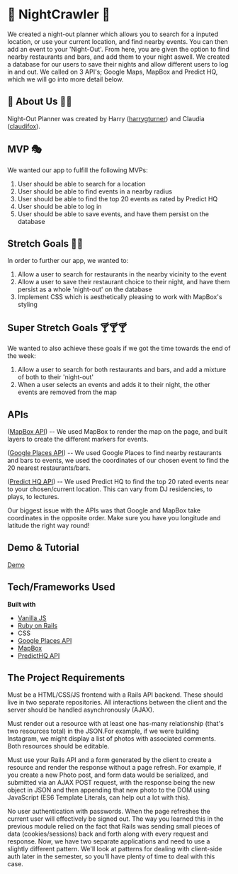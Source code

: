 # 💃 NightCrawler 🕺

We created a night-out planner which allows you to search for a inputed location, or use your current location, and find nearby events. You can then add an event to your 'Night-Out'. From here, you are given the option to find nearby restaurants and bars, and add them to your night aswell. We created a database for our users to save their nights and allow different users to log in and out. We called on 3 API's; Google Maps, MapBox and Predict HQ, which we will go into more detail below.

## 🧞 About Us 🧜‍♀️

Night-Out Planner was created by Harry ([harrygturner](https://github.com/harrygturner)) and Claudia ([claudifox](https://github.com/claudifox)).

## MVP 🎭

We wanted our app to fulfill the following MVPs:
1. User should be able to search for a location 
2. User should be able to find events in a nearby radius
3. User should be able to find the top 20 events as rated by Predict HQ
4. User should be able to log in
5. User should be able to save events, and have them persist on the database

## Stretch Goals 🍔🍔

In order to further our app, we wanted to:
1. Allow a user to search for restaurants in the nearby vicinity to the event 
2. Allow a user to save their restaurant choice to their night, and have them persist as a whole 'night-out' on the database
3. Implement CSS which is aesthetically pleasing to work with MapBox's styling

## Super Stretch Goals 🍸🍸🍸

We wanted to also achieve these goals if we got the time towards the end of the week:
1. Allow a user to search for both restaurants and bars, and add a mixture of both to their 'night-out'
2. When a user selects an events and adds it to their night, the other events are removed from the map

## APIs

([MapBox API](https://docs.mapbox.com/mapbox-gl-js/overview)) --
We used MapBox to render the map on the page, and built layers to create the different markers for events. 

([Google Places API](https://developers.google.com/places/web-service/intro)) --
We used Google Places to find nearby restaurants and bars to events, we used the coordinates of our chosen event to find the 20 nearest restaurants/bars.  

([Predict HQ API](https://developer.predicthq.com/)) --
We used Predict HQ to find the top 20 rated events near to your chosen/current location. This can vary from DJ residencies, to plays, to lectures.

Our biggest issue with the APIs was that Google and MapBox take coordinates in the opposite order. Make sure you have you longitude and latitude the right way round!

## Demo & Tutorial

[Demo](https://youtu.be/tLDpoDqMook)

## Tech/Frameworks Used

<b>Built with</b>
- [Vanilla JS](https://www.javascript.com/)
- [Ruby on Rails](https://rubyonrails.org/)
- CSS
- [Google Places API](https://developers.google.com/places/web-service/intro)
- [MapBox](https://www.mapbox.com/)
- [PredictHQ API](https://www.predicthq.com/)

## The Project Requirements

Must be a HTML/CSS/JS frontend with a Rails API backend. These should live in two separate repositories. All interactions between the client and the server should be handled asynchronously (AJAX).

Must render out a resource with at least one has-many relationship (that's two resources total) in the JSON.For example, if we were building Instagram, we might display a list of photos with associated comments. Both resources should be editable.

Must use your Rails API and a form generated by the client to create a resource and render the response without a page refresh. For example, if you create a new Photo post, and form data would be serialized, and submitted via an AJAX POST request, with the response being the new object in JSON and then appending that new photo to the DOM using JavaScript (ES6 Template Literals, can help out a lot with this).

No user authentication with passwords. When the page refreshes the current user will effectively be signed out. The way you learned this in the previous module relied on the fact that Rails was sending small pieces of data (cookies/sessions) back and forth along with every request and response. Now, we have two separate applications and need to use a slightly different pattern. We'll look at patterns for dealing with client-side auth later in the semester, so you'll have plenty of time to deal with this case.
